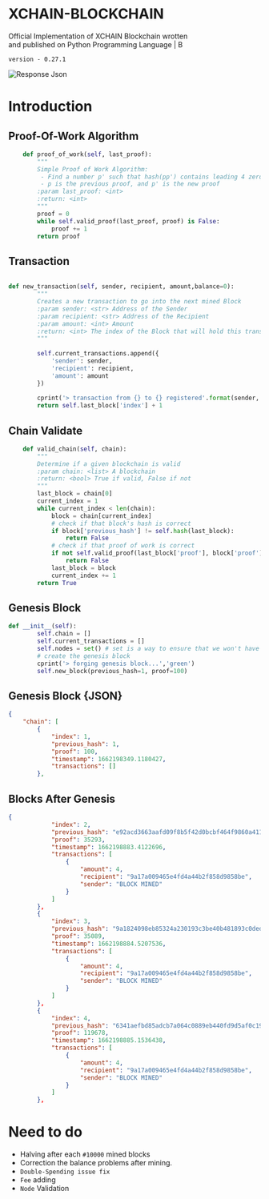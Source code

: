 # XCHAIN-BLOCKCHAIN
Official Implementation of XCHAIN Blockchain wrotten      
and published on Python Programming Language | B

`version - 0.27.1`

![Response Json](https://user-images.githubusercontent.com/112755279/188266836-3a3bedc6-dbb2-4443-a6fd-eb66e311ad5e.png)

# Introduction
## Proof-Of-Work Algorithm
```py 
    def proof_of_work(self, last_proof):
        """
        Simple Proof of Work Algorithm:
         - Find a number p' such that hash(pp') contains leading 4 zeros, where p is the previous p'
         - p is the previous proof, and p' is the new proof
        :param last_proof: <int>
        :return: <int>
        """
        proof = 0
        while self.valid_proof(last_proof, proof) is False:
            proof += 1
        return proof
```

## Transaction
```py

def new_transaction(self, sender, recipient, amount,balance=0):
        """
        Creates a new transaction to go into the next mined Block
        :param sender: <str> Address of the Sender
        :param recipient: <str> Address of the Recipient
        :param amount: <int> Amount
        :return: <int> The index of the Block that will hold this transaction
        """
                
        self.current_transactions.append({
            'sender': sender,
            'recipient': recipient,
            'amount': amount
        })
    
        cprint('> transaction from {} to {} registered'.format(sender, recipient), 'green')
        return self.last_block['index'] + 1

```

## Chain Validate
```py
    def valid_chain(self, chain):
        """
        Determine if a given blockchain is valid
        :param chain: <list> A blockchain
        :return: <bool> True if valid, False if not
        """
        last_block = chain[0]
        current_index = 1
        while current_index < len(chain):
            block = chain[current_index]
            # check if that block's hash is correct
            if block['previous_hash'] != self.hash(last_block):
                return False
            # check if that proof of work is correct
            if not self.valid_proof(last_block['proof'], block['proof']):
                return False
            last_block = block
            current_index += 1
        return True
```
## Genesis Block
```py
def __init__(self):
        self.chain = []
        self.current_transactions = []
        self.nodes = set() # set is a way to ensure that we won't have duplicate nodes
        # create the genesis block
        cprint('> forging genesis block...','green')
        self.new_block(previous_hash=1, proof=100)
```
## Genesis Block {JSON}
```json
{
    "chain": [
        {
            "index": 1,
            "previous_hash": 1,
            "proof": 100,
            "timestamp": 1662198349.1180427,
            "transactions": []
        },
```
## Blocks After Genesis
```json
{
            "index": 2,
            "previous_hash": "e92acd3663aafd09f8b5f42d0bcbf464f9860a411256847d747b265a70e4ba13",
            "proof": 35293,
            "timestamp": 1662198883.4122696,
            "transactions": [
                {
                    "amount": 4,
                    "recipient": "9a17a009465e4fd4a44b2f858d9858be",
                    "sender": "BLOCK MINED"
                }
            ]
        },
        {
            "index": 3,
            "previous_hash": "9a1824098eb85324a230193c3be40b481893c0dede9ea6ed810a85dc5ab15794",
            "proof": 35089,
            "timestamp": 1662198884.5207536,
            "transactions": [
                {
                    "amount": 4,
                    "recipient": "9a17a009465e4fd4a44b2f858d9858be",
                    "sender": "BLOCK MINED"
                }
            ]
        },
        {
            "index": 4,
            "previous_hash": "6341aefbd85adcb7a064c0889eb440fd9d5af0c197bdad119631845c859f3aeb",
            "proof": 119678,
            "timestamp": 1662198885.1536438,
            "transactions": [
                {
                    "amount": 4,
                    "recipient": "9a17a009465e4fd4a44b2f858d9858be",
                    "sender": "BLOCK MINED"
                }
            ]
        },

```



# Need to do
* Halving after each `#10000` mined blocks
* Correction the balance problems after mining.
* `Double-Spending issue fix`
* `Fee` adding
* `Node` Validation

